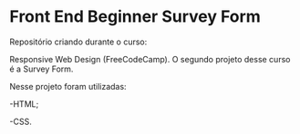# Front End Beginner Survey Form
 
Repositório criando durante o curso:

Responsive Web Design (FreeCodeCamp).
O segundo projeto desse curso é a Survey Form.

Nesse projeto foram utilizadas:

-HTML;

-CSS.
